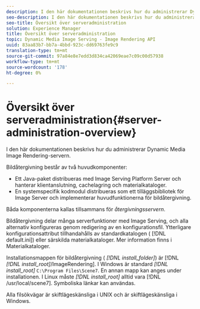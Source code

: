 ```yaml
---
description: I den här dokumentationen beskrivs hur du administrerar Dynamic Media Image Rendering-servern.
seo-description: I den här dokumentationen beskrivs hur du administrerar Dynamic Media Image Rendering-servern.
seo-title: Översikt över serveradministration
solution: Experience Manager
title: Översikt över serveradministration
topic: Dynamic Media Image Serving - Image Rendering API
uuid: 83aa83b7-bb7a-4bbd-923c-dd69763fe9c9
translation-type: tm+mt
source-git-commit: 97a84e8e7edd3d834ca42069eae7c09c00d57938
workflow-type: tm+mt
source-wordcount: '178'
ht-degree: 0%

---
```



# Översikt över serveradministration{#server-administration-overview}

I den här dokumentationen beskrivs hur du administrerar Dynamic Media Image Rendering-servern.

Bildåtergivning består av två huvudkomponenter:

* Ett Java-paket distribueras med Image Serving Platform Server och hanterar klientanslutning, cachelagring och materialkataloger.
* En systemspecifik kodmodul distribueras som ett tilläggsbibliotek för Image Server och implementerar huvudfunktionerna för bildåtergivning.

Båda komponenterna kallas tillsammans för *återgivningsservern*.

Bildåtergivning delar många serverfunktioner med Image Serving, och alla alternativ konfigureras genom redigering av en konfigurationsfil. Ytterligare konfigurationsattribut tillhandahålls av standardkatalogen ( [!DNL default.ini]) eller särskilda materialkataloger. Mer information finns i Materialkataloger.

Installationsmappen för bildåtergivning ( *[!DNL install_folder]*) är [!DNL *[!DNL install_root]*/ImageRendering]. I Windows är standard *[!DNL install_root]* `C:\Program Files\Scene7`. En annan mapp kan anges under installationen. I Linux måste *[!DNL install_root]* alltid vara [!DNL /usr/local/scene7]. Symboliska länkar kan användas.

Alla filsökvägar är skiftlägeskänsliga i UNIX och är skiftlägeskänsliga i Windows.
